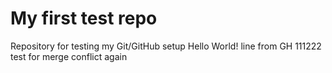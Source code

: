 # My first test repo
Repository for testing my Git/GitHub setup
Hello World!
line from GH
111222
test for merge conflict again